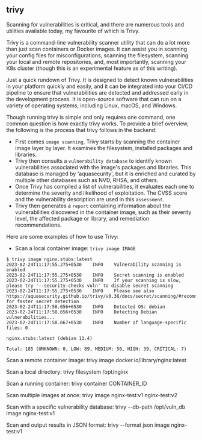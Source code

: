 ## trivy ##

Scanning for vulnerabilities is critical, and there are numerous tools and utilities available today, my favourite of which is Trivy.

Trivy is a command-line vulnerability scanner utility that can do a lot more than just scan containers or Docker images. It can assist you in scanning your config files for misconfigurations, scanning the filesystem, scanning your local and remote repositories, and, most importantly, scanning your K8s cluster (though this is an experimental feature as of this writing).

Just a quick rundown of Trivy. It is designed to detect known vulnerabilities in your platform quickly and easily, and it can be integrated into your CI/CD pipeline to ensure that vulnerabilities are detected and addressed early in the development process. It is open-source software that can run on a variety of operating systems, including Linux, macOS, and Windows.

Though running trivy is simple and only requires one command, one common question is how exactly trivy works. To provide a brief overview, the following is the process that trivy follows in the backend:
- First comes `image scanning`, Trivy starts by scanning the container image layer by layer. It examines the filesystem, installed packages and libraries.
- Trivy then consults a `vulnerability database` to identify known vulnerabilities associated with the image's packages and libraries. This database is managed by 'aquasecurity', but it is enriched and curated by multiple other databases such as NVD, RHSA, and others.
- Once Trivy has compiled a list of vulnerabilities, it evaluates each one to determine the severity and likelihood of exploitation. The CVSS score and the vulnerability description are used in this `assessment`.
- Trivy then generates a `report` containing information about the vulnerabilities discovered in the container image, such as their severity level, the affected package or library, and remediation recommendations.


Here are some examples of how to use Trivy:

- Scan a local container image: `trivy image IMAGE`
```
$ trivy image nginx.stubs:latest
2023-02-24T11:17:55.275+0530	INFO	Vulnerability scanning is enabled
2023-02-24T11:17:55.275+0530	INFO	Secret scanning is enabled
2023-02-24T11:17:55.275+0530	INFO	If your scanning is slow, please try '--security-checks vuln' to disable secret scanning
2023-02-24T11:17:55.275+0530	INFO	Please see also https://aquasecurity.github.io/trivy/v0.36/docs/secret/scanning/#recommendation for faster secret detection
2023-02-24T11:17:58.656+0530	INFO	Detected OS: debian
2023-02-24T11:17:58.656+0530	INFO	Detecting Debian vulnerabilities...
2023-02-24T11:17:58.667+0530	INFO	Number of language-specific files: 0

nginx.stubs:latest (debian 11.4)

Total: 185 (UNKNOWN: 0, LOW: 89, MEDIUM: 50, HIGH: 39, CRITICAL: 7)

```

Scan a remote container image:
trivy image docker.io/library/nginx:latest

Scan a local directory:
trivy filesystem /opt/nginx

Scan a running container:
trivy container CONTAINER_ID

Scan multiple images at once:
trivy image nginx-test:v1 nginx-test:v2

Scan with a specific vulnerability database:
trivy --db-path /opt/vuln_db image nginx-test:v1

Scan and output results in JSON format:
trivy --format json image nginx-test:v1
